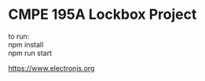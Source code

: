 # CMPE 195A Lockbox Project

to run:
<br>
npm install
<br>
npm run start


https://www.electronjs.org